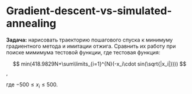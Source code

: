 # Gradient-descent-vs-simulated-annealing

**Задача:** нарисовать траекторию пошагового спуска к минимуму градиентного метода и имитации отжига. Сравнить их работу при поиске мимимума тестовой функции, где тестовая функция:

$$ min(418.9829N+\sum\limits_{i=1}^{N}(-x_i\cdot sin(\sqrt{|x_i|}))) $$,

где $-500\leq x_i\leq 500$.
